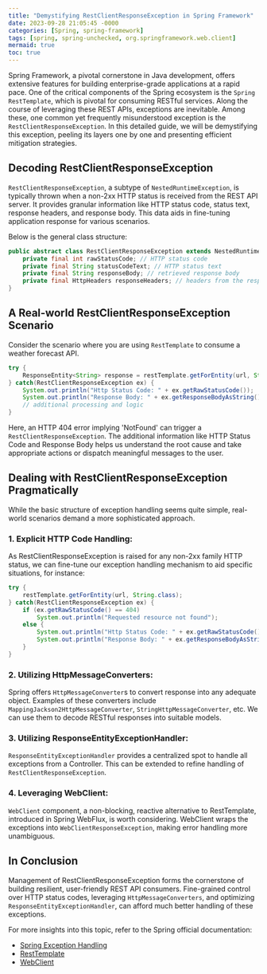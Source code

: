 ```yaml
---
title: "Demystifying RestClientResponseException in Spring Framework"
date: 2023-09-28 21:05:45 -0000
categories: [Spring, spring-framework]
tags: [spring, spring-unchecked, org.springframework.web.client]
mermaid: true
toc: true
---
```



Spring Framework, a pivotal cornerstone in Java development, offers extensive features for building enterprise-grade applications at a rapid pace. One of the critical components of the Spring ecosystem is the `Spring RestTemplate`, which is pivotal for consuming RESTful services. Along the course of leveraging these REST APIs, exceptions are inevitable. Among these, one common yet frequently misunderstood exception is the `RestClientResponseException`. In this detailed guide, we will be demystifying this exception, peeling its layers one by one and presenting efficient mitigation strategies.

## Decoding RestClientResponseException

`RestClientResponseException`, a subtype of `NestedRuntimeException`, is typically thrown when a non-2xx HTTP status is received from the REST API server. It provides granular information like HTTP status code, status text, response headers, and response body. This data aids in fine-tuning application response for various scenarios.

Below is the general class structure:

```java
public abstract class RestClientResponseException extends NestedRuntimeException {
    private final int rawStatusCode; // HTTP status code
    private final String statusCodeText; // HTTP status text
    private final String responseBody; // retrieved response body
    private final HttpHeaders responseHeaders; // headers from the response
}
```

## A Real-world RestClientResponseException Scenario

Consider the scenario where you are using `RestTemplate` to consume a weather forecast API.

```java
try {
    ResponseEntity<String> response = restTemplate.getForEntity(url, String.class);
} catch(RestClientResponseException ex) {
    System.out.println("Http Status Code: " + ex.getRawStatusCode());
    System.out.println("Response Body: " + ex.getResponseBodyAsString());
    // additional processing and logic
}
```

Here, an HTTP 404 error implying 'NotFound' can trigger a `RestClientResponseException`. The additional information like HTTP Status Code and Response Body helps us understand the root cause and take appropriate actions or dispatch meaningful messages to the user.

## Dealing with RestClientResponseException Pragmatically

While the basic structure of exception handling seems quite simple, real-world scenarios demand a more sophisticated approach.

### 1. Explicit HTTP Code Handling:
As RestClientResponseException is raised for any non-2xx family HTTP status, we can fine-tune our exception handling mechanism to aid specific situations, for instance:

```java
try {
    restTemplate.getForEntity(url, String.class);
} catch(RestClientResponseException ex) {
    if (ex.getRawStatusCode() == 404)
        System.out.println("Requested resource not found");
    else {
        System.out.println("Http Status Code: " + ex.getRawStatusCode());
        System.out.println("Response Body: " + ex.getResponseBodyAsString());
    }
}
```

### 2. Utilizing HttpMessageConverters:
Spring offers `HttpMessageConverter`s to convert response into any adequate object. Examples of these converters include `MappingJackson2HttpMessageConverter`, `StringHttpMessageConverter`, etc. We can use them to decode RESTful responses into suitable models.

### 3. Utilizing ResponseEntityExceptionHandler:
`ResponseEntityExceptionHandler` provides a centralized spot to handle all exceptions from a Controller. This can be extended to refine handling of `RestClientResponseException`.

### 4. Leveraging WebClient:
`WebClient` component, a non-blocking, reactive alternative to RestTemplate, introduced in Spring WebFlux, is worth considering. WebClient wraps the exceptions into `WebClientResponseException`, making error handling more unambiguous.

## In Conclusion

Management of RestClientResponseException forms the cornerstone of building resilient, user-friendly REST API consumers. Fine-grained control over HTTP status codes, leveraging `HttpMessageConverters`, and optimizing `ResponseEntityExceptionHandler`, can afford much better handling of these exceptions.

For more insights into this topic, refer to the Spring official documentation:
- [Spring Exception Handling](https://docs.spring.io/spring-framework/docs/current/reference/html/core.html#exception-handling)
- [RestTemplate](https://docs.spring.io/spring-framework/docs/current/javadoc-api/org/springframework/web/client/RestTemplate.html)
- [WebClient](https://docs.spring.io/spring-framework/docs/current/javadoc-api/org/springframework/web/reactive/function/client/WebClient.html)
